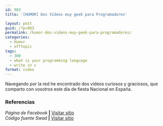 ```yaml
---
id: 983
title: '[HUMOR] Dos Vídeos muy geek para Programadores'

layout: post
guid: /?p=983
permalink: /humor-dos-videos-muy-geek-para-programadores/
categories:
  - Humor
  - offtopic
tags:
  - 300
  - what is your programming language
  - write in c
format: video
---
```

Navegando por la red he encontrado dos vídeos curiosos y graciosos, que comparto con vosotros este día de fiesta Nacional en España.

<span class='embed-youtube' style='text-align:center; display: block;'></span> <span class='embed-youtube' style='text-align:center; display: block;'></span> 

### Referencias

*Página de Facebook* **|** <a href="https://www.facebook.com/elbauldelprogramador/posts/113933772096687" target="_blank">Visitar sitio</a>  
*Código fuente Swad* **|** <a href="http://swad.ugr.es/source/" target="_blank">Visitar sitio</a>

